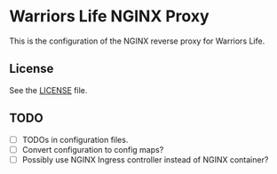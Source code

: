 # Warriors Life NGINX Proxy
This is the configuration of the NGINX reverse proxy for Warriors Life.

## License
See the [LICENSE](LICENSE) file.

## TODO

- [ ] TODOs in configuration files.
- [ ] Convert configuration to config maps?
- [ ] Possibly use NGINX Ingress controller instead of NGINX container?